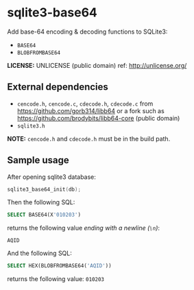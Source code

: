 # sqlite3-base64

Add base-64 encoding & decoding functions to SQLite3:

- `BASE64`
- `BLOBFROMBASE64`

**LICENSE:** UNLICENSE (public domain) ref: <http://unlicense.org/>

## External dependencies

- `cencode.h`, `cencode.c`, `cdecode.h`, `cdecode.c` from <https://github.com/gorb314/libb64> or a fork such as <https://github.com/brodybits/libb64-core> (public domain)
- `sqlite3.h`

**NOTE:** `cencode.h` and `cdecode.h` must be in the build path.

## Sample usage

After opening sqlite3 database:

```c
sqlite3_base64_init(db);
```

Then the following SQL:
```sql
SELECT BASE64(X'010203')
```

returns the following value _ending with a newline (`\n`)_:
```
AQID
```

And the following SQL:

```sql
SELECT HEX(BLOBFROMBASE64('AQID'))
```

returns the following value: `010203`
